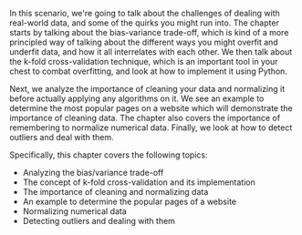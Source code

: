 In this scenario, we're going to talk about the challenges of dealing with real-world data, and some of the quirks you might run into. The chapter starts by talking about the bias-variance trade-off, which is kind of a more principled way of talking about the different ways you might overfit and underfit data, and how it all interrelates with each other. We then talk about the k-fold cross-validation technique, which is an important tool in your chest to combat overfitting, and look at how to implement it using Python.

Next, we analyze the importance of cleaning your data and normalizing it before actually applying any algorithms on it. We see an example to determine the most popular pages on a website which will demonstrate the importance of cleaning data. The chapter also covers the importance of remembering to normalize numerical data. Finally, we look at how to detect outliers and deal with them.

Specifically, this chapter covers the following topics:

- Analyzing the bias/variance trade-off
- The concept of k-fold cross-validation and its implementation
- The importance of cleaning and normalizing data
- An example to determine the popular pages of a website
- Normalizing numerical data
- Detecting outliers and dealing with them